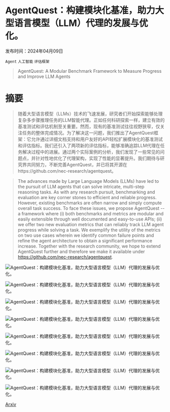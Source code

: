 # AgentQuest：构建模块化基准，助力大型语言模型（LLM）代理的发展与优化。

发布时间：2024年04月09日

`Agent` `人工智能` `评估框架`

> AgentQuest: A Modular Benchmark Framework to Measure Progress and Improve LLM Agents

# 摘要

> 随着大型语言模型（LLMs）技术的飞速发展，研究者们开始探索能够处理复杂多步骤推理任务的LLM智能代理。正如任何科研探索一样，建立有效的基准测试和评估机制至关重要。然而，现有的基准测试往往视野狭窄，仅关注任务的整体完成情况。为了解决这一问题，我们推出了AgentQuest框架：它允许通过详细文档支持和用户友好的API轻松扩展模块化的基准测试和评估指标。我们还引入了两项新的评估指标，能够准确追踪LLM代理在任务解决过程中的进展。通过两个实际案例的分析，我们发现了一些常见的问题点，并针对性地优化了代理架构，实现了性能的显著提升。我们期待与研究界共同努力，不断完善AgentQuest，并已将其开源在https://github.com/nec-research/agentquest。

> The advances made by Large Language Models (LLMs) have led to the pursuit of LLM agents that can solve intricate, multi-step reasoning tasks. As with any research pursuit, benchmarking and evaluation are key corner stones to efficient and reliable progress. However, existing benchmarks are often narrow and simply compute overall task success. To face these issues, we propose AgentQuest -- a framework where (i) both benchmarks and metrics are modular and easily extensible through well documented and easy-to-use APIs; (ii) we offer two new evaluation metrics that can reliably track LLM agent progress while solving a task. We exemplify the utility of the metrics on two use cases wherein we identify common failure points and refine the agent architecture to obtain a significant performance increase. Together with the research community, we hope to extend AgentQuest further and therefore we make it available under https://github.com/nec-research/agentquest.

![AgentQuest：构建模块化基准，助力大型语言模型（LLM）代理的发展与优化。](../../../paper_images/2404.06411/x1.png)

![AgentQuest：构建模块化基准，助力大型语言模型（LLM）代理的发展与优化。](../../../paper_images/2404.06411/x2.png)

![AgentQuest：构建模块化基准，助力大型语言模型（LLM）代理的发展与优化。](../../../paper_images/2404.06411/x3.png)

![AgentQuest：构建模块化基准，助力大型语言模型（LLM）代理的发展与优化。](../../../paper_images/2404.06411/x4.png)

![AgentQuest：构建模块化基准，助力大型语言模型（LLM）代理的发展与优化。](../../../paper_images/2404.06411/x5.png)

![AgentQuest：构建模块化基准，助力大型语言模型（LLM）代理的发展与优化。](../../../paper_images/2404.06411/x6.png)

![AgentQuest：构建模块化基准，助力大型语言模型（LLM）代理的发展与优化。](../../../paper_images/2404.06411/x7.png)

![AgentQuest：构建模块化基准，助力大型语言模型（LLM）代理的发展与优化。](../../../paper_images/2404.06411/x8.png)

[Arxiv](https://arxiv.org/abs/2404.06411)